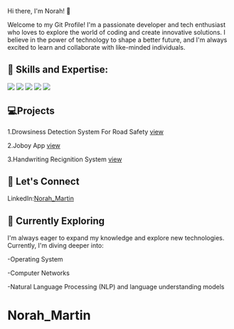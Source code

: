 Hi there, I'm Norah! 👋

Welcome to my Git Profile! I'm a passionate developer and tech enthusiast who loves to explore the world of coding and create innovative solutions. I believe in the power of technology to shape a better future, and I'm always excited to learn and collaborate with like-minded individuals.

<h2>🚀 Skills and Expertise:</h2>
<img src="https://img.shields.io/badge/Python-FFD43B?style=for-the-badge&logo=python&logoColor=blue"/>
<img src="https://img.shields.io/badge/Windows-0078D6?style=for-the-badge&logo=windows&logoColor=white" />
<img src="https://img.shields.io/badge/Flutter-02569B?style=for-the-badge&logo=flutter&logoColor=white"/>
<img src="https://img.shields.io/badge/Dart-0175C2?style=for-the-badge&logo=dart&logoColor=white"/>
<img src="	https://img.shields.io/badge/LaTeX-47A141?style=for-the-badge&logo=LaTeX&logoColor=white"/>

<h2>💻Projects</h2>
1.Drowsiness Detection System For Road Safety <a href="https://github.com/Norah-Martin/miniproject" target="_new">view</a>

2.Joboy App <a href="https://github.com/Norah-Martin/flutter_Project" target="_new">view</a>

3.Handwriting Recignition System <a href="https://github.com/Norah-Martin/First-Project" target="_new">view</a>



<h2>🤝 Let's Connect</h2>
LinkedIn:<a href="https://www.linkedin.com/in/norah-martin-n20011215/" target="_new">Norah_Martin</a>


<h2>🌱 Currently Exploring</h2>
<p>I'm always eager to expand my knowledge and explore new technologies. Currently, I'm diving deeper into:
  
-Operating System

-Computer Networks

-Natural Language Processing (NLP) and language understanding models
</p>



# Norah_Martin

